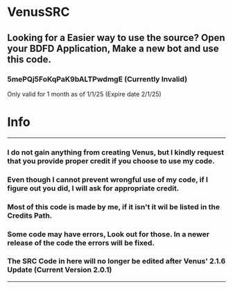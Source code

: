 # VenusSRC

## Looking for a Easier way to use the source? Open your BDFD Application, Make a new bot and use this code.
### 5mePQj5FoKqPaK9bALTPwdmgE (Currently Invalid)
Only valid for 1 month as of 1/1/25 (Expire date 2/1/25)

 
 # Info

---

### I do not gain anything from creating Venus, but I kindly request that you provide proper credit if you choose to use my code.  
### Even though I cannot prevent wrongful use of my code, if I figure out you did, I will ask for appropriate credit.  
### Most of this code is made by me, if it isn't it wil be listed in the Credits Path.
### Some code may have errors, Look out for those. In a newer release of the code the errors will be fixed.
### The SRC Code in here will no longer be edited after Venus' 2.1.6 Update (Current Version 2.0.1)
---
